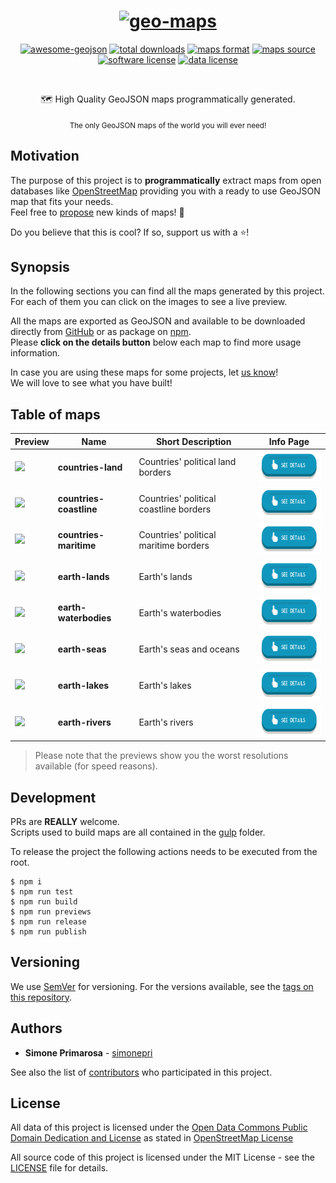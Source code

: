 <h1 align="center">
  <a href="https://github.com/simonepri/geo-maps"><img src="https://raw.githubusercontent.com/simonepri/geo-maps/next/media/geo-maps.jpg" alt="geo-maps" /></a>
</h1>
<p align="center">
  <a href="https://github.com/tmcw/awesome-geojson"><img src="https://awesome.re/mentioned-badge.svg" alt="awesome-geojson" /></a>
  <a href="https://github.com/simonepri/geo-maps/releases"><img src="https://img.shields.io/github/tag/simonepri/geo-maps.svg" alt="total downloads" /></a>
  <a href="http://geojson.org/"><img src="https://img.shields.io/badge/format-GeoJSON-e67e22.svg" alt="maps format" /></a>
  <a href="http://www.openstreetmap.org/"><img src="https://img.shields.io/badge/source-OSM-2ecc71.svg" alt="maps source" /></a>
  <a href="LICENSE"><img src="https://img.shields.io/github/license/simonepri/geo-maps.svg" alt="software license" /></a>
  <a href="https://opendatacommons.org/licenses/odbl/1.0/"><img src="https://img.shields.io/badge/license-ODbL-2980b9.svg" alt="data license" /></a>
</p>
<br />
<p align="center">
  🗺 High Quality GeoJSON maps programmatically generated.
</p>
<p align="center">
  <sub>
    The only GeoJSON maps of the world you will ever need!
  </sub>
</p>

## Motivation
The purpose of this project is to **programmatically** extract maps from open
databases like [OpenStreetMap](https://www.openstreetmap.org) providing you
with a ready to use GeoJSON map that fits your needs.  
Feel free to [propose](https://github.com/simonepri/geo-maps/issues) new kinds of maps! 🎉  

Do you believe that this is cool? If so, support us with a ⭐️!

## Synopsis
In the following sections you can find all the maps generated by this project.  
For each of them you can click on the images to see a live preview.  

All the maps are exported as GeoJSON and available to be downloaded directly from
[GitHub](https://github.com/simonepri/geo-maps/releases) or as package on [npm](https://www.npmjs.com/org/geo-maps).  
Please **click on the details button** below each map to find more usage information.

In case you are using these maps for some projects, let [us know](https://github.com/simonepri/geo-maps/issues)!  
We will love to see what you have built!

## Table of maps
Preview | Name | Short Description | Info Page
--------|------|-------------------|----------
<a alt="see countries-land on geojson.io" href="http://geojson.io/#data=data:text/x-url,https://cdn.rawgit.com/simonepri/geo-maps/next/previews/countries-land.geo.json"><img src="https://raw.githubusercontent.com/simonepri/geo-maps/next/media/geo-maps-countries-land-hover.png" height ="100px"/></a> | **countries-land** | Countries' political land borders | <a alt="See countries-land details" href="info/countries-land.md"><img src="media/details-button.png" height ="50px"/></a>
<a alt="see countries-coastline on geojson.io" href="http://geojson.io/#data=data:text/x-url,https://cdn.rawgit.com/simonepri/geo-maps/next/previews/countries-coastline.geo.json"><img src="https://raw.githubusercontent.com/simonepri/geo-maps/next/media/geo-maps-countries-coastline-hover.png" height ="100px"/></a> | **countries-coastline** | Countries' political coastline borders | <a alt="See countries-coastline details" href="info/countries-coastline.md"><img src="media/details-button.png" height ="50px"/></a>
<a alt="see countries-maritime on geojson.io" href="http://geojson.io/#data=data:text/x-url,https://cdn.rawgit.com/simonepri/geo-maps/next/previews/countries-maritime.geo.json"><img src="https://raw.githubusercontent.com/simonepri/geo-maps/next/media/geo-maps-countries-maritime-hover.png" height ="100px"/></a> | **countries-maritime** | Countries' political maritime borders | <a alt="See countries-maritime details" href="info/countries-maritime.md"><img src="media/details-button.png" height ="50px"/></a>
<a alt="see earth-lands on geojson.io" href="http://geojson.io/#data=data:text/x-url,https://cdn.rawgit.com/simonepri/geo-maps/next/previews/earth-lands.geo.json"><img src="https://raw.githubusercontent.com/simonepri/geo-maps/next/media/geo-maps-earth-lands-hover.png" height ="100px"/></a> | **earth-lands** | Earth's lands | <a alt="See earth-lands details" href="info/earth-lands.md"><img src="media/details-button.png" height ="50px"/></a>
<a alt="see earth-waterbodies on geojson.io" href="http://geojson.io/#data=data:text/x-url,https://cdn.rawgit.com/simonepri/geo-maps/next/previews/earth-waterbodies.geo.json"><img src="https://raw.githubusercontent.com/simonepri/geo-maps/next/media/geo-maps-earth-waterbodies-hover.png" height ="100px"/></a> | **earth-waterbodies** | Earth's waterbodies | <a alt="See earth-waterbodies details" href="info/earth-waterbodies.md"><img src="media/details-button.png" height ="50px"/></a>
<a alt="see earth-seas on geojson.io" href="http://geojson.io/#data=data:text/x-url,https://cdn.rawgit.com/simonepri/geo-maps/next/previews/earth-seas.geo.json"><img src="https://raw.githubusercontent.com/simonepri/geo-maps/next/media/geo-maps-earth-seas-hover.png" height ="100px"/></a> | **earth-seas** | Earth's seas and oceans | <a alt="See earth-seas details" href="info/earth-seas.md"><img src="media/details-button.png" height ="50px"/></a>
<a alt="see earth-lakes on geojson.io" href="http://geojson.io/#data=data:text/x-url,https://cdn.rawgit.com/simonepri/geo-maps/next/previews/earth-lakes.geo.json"><img src="https://raw.githubusercontent.com/simonepri/geo-maps/next/media/geo-maps-earth-lakes-hover.png" height ="100px"/></a> | **earth-lakes** | Earth's lakes | <a alt="See earth-lakes details" href="info/earth-lakes.md"><img src="media/details-button.png" height ="50px"/></a>
<a alt="see earth-rivers on geojson.io" href="http://geojson.io/#data=data:text/x-url,https://cdn.rawgit.com/simonepri/geo-maps/next/previews/earth-rivers.geo.json"><img src="https://raw.githubusercontent.com/simonepri/geo-maps/next/media/geo-maps-earth-rivers-hover.png" height ="100px"/></a> | **earth-rivers** | Earth's rivers | <a alt="See earth-rivers details" href="info/earth-rivers.md"><img src="media/details-button.png" height ="50px"/></a>

> Please note that the previews show you the worst resolutions available (for
speed reasons).

## Development
PRs are **REALLY** welcome.  
Scripts used to build maps are all contained in the [gulp](gulp/) folder.  

To release the project the following actions needs to be executed from the root.
```
$ npm i
$ npm run test
$ npm run build
$ npm run previews
$ npm run release
$ npm run publish
```

## Versioning
We use [SemVer](http://semver.org/) for versioning. For the versions available, see the [tags on this repository](https://github.com/simonepri/geo-maps/tags).

## Authors
* **Simone Primarosa** - [simonepri](https://github.com/simonepri)

See also the list of [contributors](https://github.com/simonepri/geo-maps/contributors) who participated in this project.

## License
All data of this project is licensed under the [Open Data Commons Public Domain Dedication and License](https://opendatacommons.org/licenses/odbl/1.0/) as stated in [OpenStreetMap License](http://www.openstreetmap.org/copyright)

All source code of this project is licensed under the MIT License - see the [LICENSE](LICENSE) file for details.
